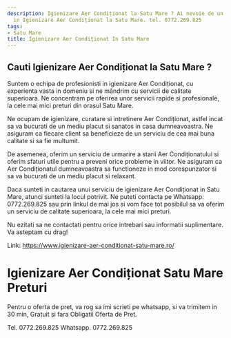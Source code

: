 ```yaml
---
description: Igienizare Aer Condiționat la Satu Mare ? Ai nevoie de un profesionist
  in Igienizare Aer Condiționat la Satu Mare. tel. 0772.269.825
tags:
- Satu Mare
title: Igienizare Aer Condiționat In Satu Mare
---
```



## Cauti Igienizare Aer Condiționat la Satu Mare ?


Suntem o echipa de profesionisti in igienizare Aer Condiționat, cu experienta vasta in domeniu si ne mândrim cu servicii de calitate superioara. Ne concentram pe oferirea unor servicii rapide si profesionale, la cele mai mici preturi din orasul Satu Mare. 

Ne ocupam de igienizare, curatare si intretinere Aer Condiționat, astfel incat sa va bucurati de un mediu placut si sanatos in casa dumneavoastra. Ne asiguram ca fiecare client sa beneficieze de un serviciu de cea mai buna calitate si sa fie multumit. 

De asemenea, oferim un serviciu de urmarire a starii Aer Condiționatului si oferim sfaturi utile pentru a preveni orice probleme in viitor. Ne asiguram ca Aer Condiționatul dumneavoastra sa functioneze in mod corespunzator si sa va bucurati de un mediu placut si relaxant. 

Daca sunteti in cautarea unui serviciu de igienizare Aer Condiționat in Satu Mare, atunci sunteti la locul potrivit. Ne puteti contacta pe Whatsapp: 0772.269.825 sau prin linkul de mai jos si vom face tot posibilul sa va oferim un serviciu de calitate superioara, la cele mai mici preturi. 

Nu ezitati sa ne contactati pentru orice intrebari sau informatii suplimentare. Va asteptam cu drag! 

Link: https://www.igienizare-aer-conditionat-satu-mare.ro/

# Igienizare Aer Condiționat Satu Mare Preturi
Pentru o oferta de pret, va rog sa imi scrieti pe whatsapp, si va trimitem in 30 min, Gratuit si fara Obligatii Oferta de Pret.

Tel. 0772.269.825
Whatsapp. 0772.269.825